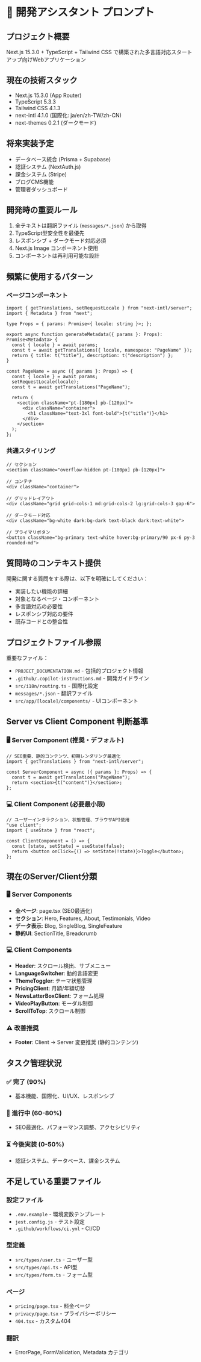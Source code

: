 # 🚀 開発アシスタント プロンプト

## プロジェクト概要
Next.js 15.3.0 + TypeScript + Tailwind CSS で構築された多言語対応スタートアップ向けWebアプリケーション

## 現在の技術スタック
- Next.js 15.3.0 (App Router)
- TypeScript 5.3.3  
- Tailwind CSS 4.1.3
- next-intl 4.1.0 (国際化: ja/en/zh-TW/zh-CN)
- next-themes 0.2.1 (ダークモード)

## 将来実装予定
- データベース統合 (Prisma + Supabase)
- 認証システム (NextAuth.js)
- 課金システム (Stripe)
- ブログCMS機能
- 管理者ダッシュボード

## 開発時の重要ルール
1. 全テキストは翻訳ファイル (`messages/*.json`) から取得
2. TypeScript型安全性を最優先
3. レスポンシブ + ダークモード対応必須
4. Next.js Image コンポーネント使用
5. コンポーネントは再利用可能な設計

## 頻繁に使用するパターン

### ページコンポーネント
```tsx
import { getTranslations, setRequestLocale } from "next-intl/server";
import { Metadata } from "next";

type Props = { params: Promise<{ locale: string }>; };

export async function generateMetadata({ params }: Props): Promise<Metadata> {
  const { locale } = await params;
  const t = await getTranslations({ locale, namespace: "PageName" });
  return { title: t("title"), description: t("description") };
}

const PageName = async ({ params }: Props) => {
  const { locale } = await params;
  setRequestLocale(locale);
  const t = await getTranslations("PageName");
  
  return (
    <section className="pt-[180px] pb-[120px]">
      <div className="container">
        <h1 className="text-3xl font-bold">{t("title")}</h1>
      </div>
    </section>
  );
};
```

### 共通スタイリング
```tsx
// セクション
<section className="overflow-hidden pt-[180px] pb-[120px]">

// コンテナ
<div className="container">

// グリッドレイアウト  
<div className="grid grid-cols-1 md:grid-cols-2 lg:grid-cols-3 gap-6">

// ダークモード対応
<div className="bg-white dark:bg-dark text-black dark:text-white">

// プライマリボタン
<button className="bg-primary text-white hover:bg-primary/90 px-6 py-3 rounded-md">
```

## 質問時のコンテキスト提供
開発に関する質問をする際は、以下を明確にしてください：
- 実装したい機能の詳細
- 対象となるページ・コンポーネント
- 多言語対応の必要性
- レスポンシブ対応の要件
- 既存コードとの整合性

## プロジェクトファイル参照
重要なファイル：
- `PROJECT_DOCUMENTATION.md` - 包括的プロジェクト情報
- `.github/.copilot-instructions.md` - 開発ガイドライン  
- `src/i18n/routing.ts` - 国際化設定
- `messages/*.json` - 翻訳ファイル
- `src/app/[locale]/components/` - UIコンポーネント

## Server vs Client Component 判断基準

### 🖥️ Server Component (推奨・デフォルト)
```tsx
// SEO重要、静的コンテンツ、初期レンダリング最適化
import { getTranslations } from "next-intl/server";

const ServerComponent = async ({ params }: Props) => {
  const t = await getTranslations("PageName");
  return <section>{t("content")}</section>;
};
```

### 💻 Client Component (必要最小限)
```tsx
// ユーザーインタラクション、状態管理、ブラウザAPI使用
"use client";
import { useState } from "react";

const ClientComponent = () => {
  const [state, setState] = useState(false);
  return <button onClick={() => setState(!state)}>Toggle</button>;
};
```

## 現在のServer/Client分類

### 🖥️ Server Components
- **全ページ**: page.tsx (SEO最適化)
- **セクション**: Hero, Features, About, Testimonials, Video
- **データ表示**: Blog, SingleBlog, SingleFeature
- **静的UI**: SectionTitle, Breadcrumb

### 💻 Client Components  
- **Header**: スクロール検出、サブメニュー
- **LanguageSwitcher**: 動的言語変更
- **ThemeToggler**: テーマ状態管理
- **PricingClient**: 月額/年額切替
- **NewsLatterBoxClient**: フォーム処理
- **VideoPlayButton**: モーダル制御
- **ScrollToTop**: スクロール制御

### ⚠️ 改善推奨
- **Footer**: Client → Server 変更推奨 (静的コンテンツ)

## タスク管理状況

### ✅ 完了 (90%)
- 基本機能、国際化、UI/UX、レスポンシブ

### 🚧 進行中 (60-80%)  
- SEO最適化、パフォーマンス調整、アクセシビリティ

### ⏳ 今後実装 (0-50%)
- 認証システム、データベース、課金システム

## 不足している重要ファイル

### 設定ファイル
- `.env.example` - 環境変数テンプレート
- `jest.config.js` - テスト設定
- `.github/workflows/ci.yml` - CI/CD

### 型定義
- `src/types/user.ts` - ユーザー型
- `src/types/api.ts` - API型  
- `src/types/form.ts` - フォーム型

### ページ
- `pricing/page.tsx` - 料金ページ
- `privacy/page.tsx` - プライバシーポリシー
- `404.tsx` - カスタム404

### 翻訳
- ErrorPage, FormValidation, Metadata カテゴリ